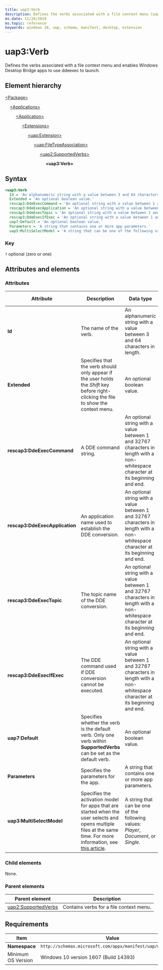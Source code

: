 ```yaml
---
title: uap3:Verb
description: Defines the verbs associated with a file context menu (uap3:Verb).
ms.date: 11/26/2019
ms.topic: reference
keywords: windows 10, uwp, schema, manifest, desktop, extension 
---
```


# uap3:Verb

Defines the verbs associated with a file context menu and enables Windows Desktop Bridge apps to use ddeexec to launch.

## Element hierarchy

[\<Package\>](element-package.md)

&nbsp;&nbsp;&nbsp;&nbsp;[\<Applications\>](element-applications.md)

&nbsp;&nbsp;&nbsp;&nbsp; &nbsp;&nbsp;&nbsp;&nbsp;[\<Application\>](element-application.md)

&nbsp;&nbsp;&nbsp;&nbsp; &nbsp;&nbsp;&nbsp;&nbsp; &nbsp;&nbsp;&nbsp;&nbsp;[\<Extensions\>](element-1-extensions.md)

&nbsp;&nbsp;&nbsp;&nbsp; &nbsp;&nbsp;&nbsp;&nbsp; &nbsp;&nbsp;&nbsp;&nbsp; &nbsp;&nbsp;&nbsp;&nbsp;[\<uap:Extension\>](element-uap-extension.md)

&nbsp;&nbsp;&nbsp;&nbsp; &nbsp;&nbsp;&nbsp;&nbsp; &nbsp;&nbsp;&nbsp;&nbsp; &nbsp;&nbsp;&nbsp;&nbsp; &nbsp;&nbsp;&nbsp;&nbsp;[\<uap:FileTypeAssociation\>](element-uap-filetypeassociation.md)

&nbsp;&nbsp;&nbsp;&nbsp; &nbsp;&nbsp;&nbsp;&nbsp; &nbsp;&nbsp;&nbsp;&nbsp; &nbsp;&nbsp;&nbsp;&nbsp; &nbsp;&nbsp;&nbsp;&nbsp; &nbsp;&nbsp;&nbsp;&nbsp;[\<uap2:SupportedVerbs\>](element-uap2-supportedverbs.md)

&nbsp;&nbsp;&nbsp;&nbsp; &nbsp;&nbsp;&nbsp;&nbsp; &nbsp;&nbsp;&nbsp;&nbsp; &nbsp;&nbsp;&nbsp;&nbsp; &nbsp;&nbsp;&nbsp;&nbsp; &nbsp;&nbsp;&nbsp;&nbsp; &nbsp;&nbsp;&nbsp;&nbsp;**\<uap3:Verb\>**

## Syntax

```xml
<uap3:Verb
  Id = 'An alphanumeric string with a value between 3 and 64 characters in length.'
  Extended = 'An optional boolean value.'
  rescap3:DdeExecCommand = 'An optional string with a value between 1 and 32767 characters in length with a non-whitespace character at its beginning and end.'
  rescap3:DdeExecApplication = 'An optional string with a value between 1 and 32767 characters in length with a non-whitespace character at its beginning and end.'
  rescap3:DdeExecTopic = 'An optional string with a value between 1 and 32767 characters in length with a non-whitespace character at its beginning and end.'
  rescap3:DdeExecIfExec = 'An optional string with a value between 1 and 32767 characters in length with a non-whitespace character at its beginning and end.'
  uap7:Default = 'An optional boolean value.'
  Parameters = 'A string that contains one or more app parameters.'
  uap3:MultiSelectModel = 'A string that can be one of the following values: "Player", "Document", or "Single".' >
```

### Key

`?` optional (zero or one)

## Attributes and elements

### Attributes

| Attribute | Description | Data type | Required | Default value |
|-|-|-|-|-|
| **Id** | The name of the verb. | An alphanumeric string with a value between 3 and 64 characters in length. | Yes |  |
| **Extended** | Specifies that the verb should only appear if the user holds the *Shift* key before right-clicking the file to show the context menu. | An optional boolean value. | No |  |
| **rescap3:DdeExecCommand** | A DDE command string. | An optional string with a value between 1 and 32767 characters in length with a non-whitespace character at its beginning and end. | No |  |
| **rescap3:DdeExecApplication** | An application name used to establish the DDE conversion. | An optional string with a value between 1 and 32767 characters in length with a non-whitespace character at its beginning and end. | No |  |
| **rescap3:DdeExecTopic** | The topic name of the DDE conversion. | An optional string with a value between 1 and 32767 characters in length with a non-whitespace character at its beginning and end. | No |  |
| **rescap3:DdeExecIfExec** | The DDE command used if DDE conversion cannot be executed. | An optional string with a value between 1 and 32767 characters in length with a non-whitespace character at its beginning and end. | No |  |
| **uap7:Default** | Specifies whether the verb is the default verb. Only one verb within **SupportedVerbs** can be set as the default verb. | An optional boolean value. | No | False |
| **Parameters** | Specifies the parameters for the app. | A string that contains one or more app parameters. | No |  |
| **uap3:MultiSelectModel** | Specifies the activation model for apps that are started when the user selects and opens multiple files at the same time. For more information, see [this article](/windows/apps/desktop/modernize/desktop-to-uwp-extensions#define-how-your-application-behaves-when-users-select-and-open-multiple-files-at-the-same-time). | A string that can be one of the following values: *Player*, *Document*, or *Single*. | No |  |

### Child elements

None.

### Parent elements

| Parent element | Description |
|-|-|
| [uap2:SupportedVerbs](element-uap2-supportedverbs.md) | Contains verbs for a file context menu. |

## Requirements

| Item | Value |
|--|--|
| **Namespace** | `http://schemas.microsoft.com/appx/manifest/uap/windows10/3` |
| Minimum OS Version | Windows 10 version 1607 (Build 14393) |
